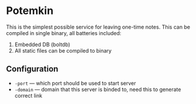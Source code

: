 # Potemkin

This is the simplest possible service for leaving one-time notes.
This can be compiled in single binary, all batteries included:

1. Embedded DB (boltdb)
2. All static files can be compiled to binary


## Configuration

- ```-port``` — which port should be used to start server
- ```-domain``` — domain that this server is binded to, need this to generate correct link

